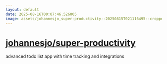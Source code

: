 ```yaml
---
layout: default
date: 2025-08-16T00:07:46.526005
image: assets/johannesjo_super-productivity--20250815T021116495--cropped.png
---
```


# [johannesjo/super-productivity](https://github.com/johannesjo/super-productivity)

advanced todo list app with time tracking and integrations
